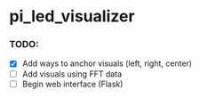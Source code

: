 # pi_led_visualizer

### TODO:
- [x] Add ways to anchor visuals (left, right, center)
- [ ] Add visuals using FFT data
- [ ] Begin web interface (Flask)
